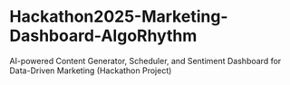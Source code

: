 # Hackathon2025-Marketing-Dashboard-AlgoRhythm
AI-powered Content Generator, Scheduler, and Sentiment Dashboard for Data-Driven Marketing (Hackathon Project)
